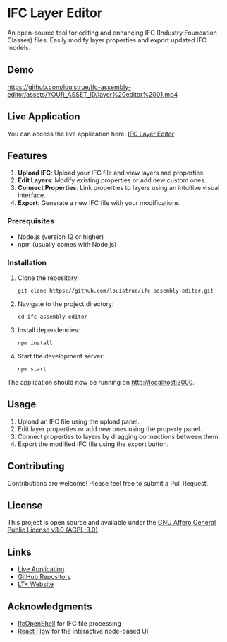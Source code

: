 # IFC Layer Editor

An open-source tool for editing and enhancing IFC (Industry Foundation Classes) files. Easily modify layer properties and export updated IFC models.

## Demo

https://github.com/louistrue/ifc-assembly-editor/assets/YOUR_ASSET_ID/layer%20editor%2001.mp4

## Live Application

You can access the live application here: [IFC Layer Editor](https://ifc-assembly-editor.vercel.app/)

## Features

1. **Upload IFC**: Upload your IFC file and view layers and properties.
2. **Edit Layers**: Modify existing properties or add new custom ones.
3. **Connect Properties**: Link properties to layers using an intuitive visual interface.
4. **Export**: Generate a new IFC file with your modifications.

### Prerequisites

- Node.js (version 12 or higher)
- npm (usually comes with Node.js)

### Installation

1. Clone the repository:
   ```
   git clone https://github.com/louistrue/ifc-assembly-editor.git
   ```
2. Navigate to the project directory:
   ```
   cd ifc-assembly-editor
   ```
3. Install dependencies:
   ```
   npm install
   ```
4. Start the development server:
   ```
   npm start
   ```

The application should now be running on [http://localhost:3000](http://localhost:3000).

## Usage

1. Upload an IFC file using the upload panel.
2. Edit layer properties or add new ones using the property panel.
3. Connect properties to layers by dragging connections between them.
4. Export the modified IFC file using the export button.

## Contributing

Contributions are welcome! Please feel free to submit a Pull Request.

## License

This project is open source and available under the [GNU Affero General Public License v3.0 (AGPL-3.0)](https://www.gnu.org/licenses/agpl-3.0.en.html).

## Links

- [Live Application](https://ifc-assembly-editor.vercel.app/)
- [GitHub Repository](https://github.com/louistrue/ifc-assembly-editor)
- [LT+ Website](https://www.lt.plus/)

## Acknowledgments

- [IfcOpenShell](https://github.com/IfcOpenShell/IfcOpenShell) for IFC file processing
- [React Flow](https://reactflow.dev/) for the interactive node-based UI
